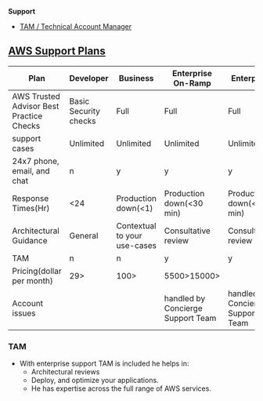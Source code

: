 **Support**
- [TAM / Technical Account Manager](#tam)


## [AWS Support Plans](https://aws.amazon.com/premiumsupport/plans)

|Plan|Developer|Business|Enterprise On-Ramp|Enterprise|
|---|---|---|---|---|
|AWS Trusted Advisor Best Practice Checks|Basic Security checks|Full|Full|Full|
|support cases|Unlimited|Unlimited|Unlimited|Unlimited|
|24x7 phone, email, and chat|n|y|y|y|
|Response Times(Hr)|<24|Production down(<1)|Production down(<30 min)|Production down(<15 min)|
|Architectural Guidance|General|Contextual to your use-cases|Consultative review|Consultative review|
|TAM|n|n|y|y|
|Pricing(dollar per month)|29>|100>|5500>15000>|
|Account issues|||handled by Concierge Support Team|handled by Concierge Support Team|

<a name=tam></a>
### TAM
- With enterprise support TAM is included he helps in:
  - Architectural reviews
  - Deploy, and optimize your applications.
  - He has expertise across the full range of AWS services.
